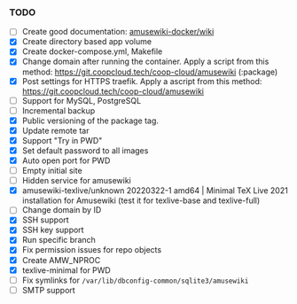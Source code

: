 ### TODO

- [ ] Create good documentation: [amusewiki-docker/wiki](https://github.com/rojenzaman/amusewiki-docker/wiki)
- [x] Create directory based app volume
- [x] Create docker-compose.yml, Makefile
- [x] Change domain after running the container. Apply a script from this method: https://git.coopcloud.tech/coop-cloud/amusewiki (:package)
- [x] Post settings for HTTPS traefik. Apply a ascript from this method: https://git.coopcloud.tech/coop-cloud/amusewiki
- [ ] Support for MySQL, PostgreSQL
- [ ] Incremental backup
- [x] Public versioning of the package tag.
- [x] Update remote tar
- [x] Support "Try in PWD"
- [x] Set default password to all images
- [x] Auto open port for PWD
- [ ] Empty initial site
- [ ] Hidden service for amusewiki
- [x] amusewiki-texlive/unknown 20220322-1 amd64 | Minimal TeX Live 2021 installation for Amusewiki (test it for texlive-base and texlive-full)
- [ ] Change domain by ID
- [x] SSH support
- [x] SSH key support
- [x] Run specific branch
- [x] Fix permission issues for repo objects
- [x] Create AMW_NPROC
- [x] texlive-minimal for PWD
- [ ] Fix symlinks for `/var/lib/dbconfig-common/sqlite3/amusewiki`
- [ ] SMTP support
